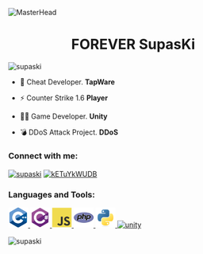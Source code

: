 ![MasterHead](https://i.hizliresim.com/isqvs0j.jpg)

<h1 align="center">FOREVER SupasKi</h1>

<p align="left"> <img src="https://komarev.com/ghpvc/?username=supaski&label=Profile%20views&color=0e75b6&style=flat" alt="supaski" /> </p>

- 🔭 Cheat Developer. **TapWare**

- ⚡ Counter Strike 1.6 **Player**

- 👨‍💻 Game Developer. **Unity**

- 💣 DDoS Attack Project. **DDoS**

<h3 align="left">Connect with me:</h3>
<p align="left">
<a href="https://www.youtube.com/c/supaski" target="blank"><img align="center" src="https://raw.githubusercontent.com/rahuldkjain/github-profile-readme-generator/master/src/images/icons/Social/youtube.svg" alt="supaski" height="30" width="40" /></a>
<a href="https://discord.gg/kETuYkWUDB" target="blank"><img align="center" src="https://raw.githubusercontent.com/rahuldkjain/github-profile-readme-generator/master/src/images/icons/Social/discord.svg" alt="kETuYkWUDB" height="30" width="40" /></a>
</p>

<h3 align="left">Languages and Tools:</h3>
<p align="left"> <a href="https://www.w3schools.com/cpp/" target="_blank" rel="noreferrer"> <img src="https://raw.githubusercontent.com/devicons/devicon/master/icons/cplusplus/cplusplus-original.svg" alt="cplusplus" width="40" height="40"/> </a> <a href="https://www.w3schools.com/cs/" target="_blank" rel="noreferrer"> <img src="https://raw.githubusercontent.com/devicons/devicon/master/icons/csharp/csharp-original.svg" alt="csharp" width="40" height="40"/> </a> <a href="https://developer.mozilla.org/en-US/docs/Web/JavaScript" target="_blank" rel="noreferrer"> <img src="https://raw.githubusercontent.com/devicons/devicon/master/icons/javascript/javascript-original.svg" alt="javascript" width="40" height="40"/> </a> <a href="https://www.php.net" target="_blank" rel="noreferrer"> <img src="https://raw.githubusercontent.com/devicons/devicon/master/icons/php/php-original.svg" alt="php" width="40" height="40"/> </a> <a href="https://www.python.org" target="_blank" rel="noreferrer"> <img src="https://raw.githubusercontent.com/devicons/devicon/master/icons/python/python-original.svg" alt="python" width="40" height="40"/> </a> <a href="https://unity.com/" target="_blank" rel="noreferrer"> <img src="https://www.vectorlogo.zone/logos/unity3d/unity3d-icon.svg" alt="unity" width="40" height="40"/> </a> </p>

<p><img align="center" src="https://github-readme-stats.vercel.app/api/top-langs?username=supaski&show_icons=true&locale=en&layout=compact" alt="supaski" /></p>
